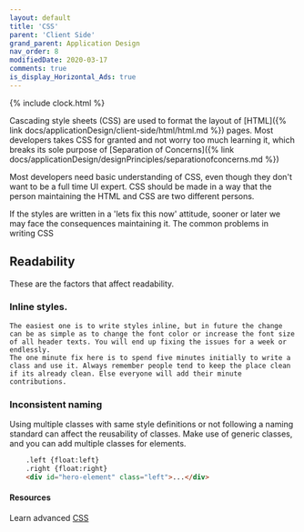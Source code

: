 ```yaml
---
layout: default
title: 'CSS'
parent: 'Client Side'
grand_parent: Application Design
nav_order: 8
modifiedDate: 2020-03-17
comments: true
is_display_Horizontal_Ads: true
---
```

{% include clock.html %}

Cascading style sheets (CSS) are used to format the layout of [HTML]({% link docs/applicationDesign/client-side/html/html.md %}) pages. 
Most developers takes CSS for granted and not worry too much learning it, which breaks its sole purpose of [Separation of Concerns]({% link docs/applicationDesign/designPrinciples/separationofconcerns.md %})


Most developers need basic understanding of CSS, even though they don't want to be a full time UI expert. CSS should be made in a way that the person maintaining the HTML and CSS are two different persons.

If the styles are written in a 'lets fix this now' attitude, sooner or later we may face the consequences maintaining it. The common problems in writing CSS

## Readability
These are the factors that affect readability.
### Inline styles. 
    The easiest one is to write styles inline, but in future the change can be as simple as to change the font color or increase the font size of all header texts. You will end up fixing the issues for a week or endlessly. 
    The one minute fix here is to spend five minutes initially to write a class and use it. Always remember people tend to keep the place clean if its already clean. Else everyone will add their minute contributions. 

### Inconsistent naming
Using multiple classes with same style definitions or not following a naming standard can affect the reusability of classes. Make use of generic classes, and you can add multiple classes for elements. 

```html
    .left {float:left}
    .right {float:right}
    <div id="hero-element" class="left">...</div>
```



#### Resources
Learn advanced [CSS](https://coding-artist.teachable.com/p/how-to-make-pure-css-images)

    